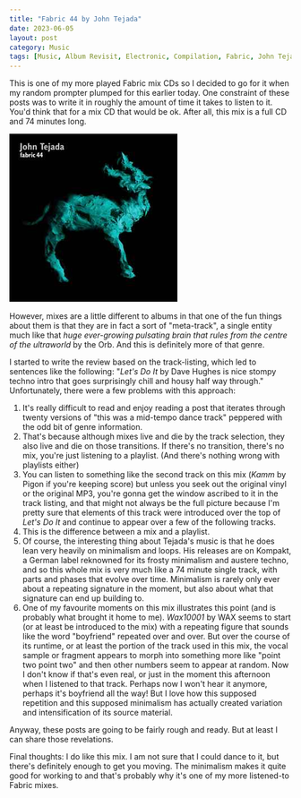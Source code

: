 ```yaml
---
title: "Fabric 44 by John Tejada"
date: 2023-06-05
layout: post
category: Music
tags: [Music, Album Revisit, Electronic, Compilation, Fabric, John Tejada, Twenty Three]
---
```

This is one of my more played Fabric mix CDs so I decided to go for it when my random prompter plumped for this earlier today. One constraint of these posts was to write it in roughly the amount of time it takes to listen to it. You'd think that for a mix CD that would be ok. After all, this mix is a full CD and 74 minutes long.

![Cover of Fabric 44, mixed by John Tejada](/assets/images/album-revisits/john-tejada-fabric-44.jpg)

However, mixes are a little different to albums in that one of the fun things about them is that they are in fact a sort of "meta-track", a single entity much like that  _huge ever-growing pulsating brain that rules from the centre of the ultraworld_ by the Orb. And this is definitely more of that genre.

I started to write the review based on the track-listing, which led to sentences like the following: "_Let's Do It_ by Dave Hughes is nice stompy techno intro that goes surprisingly chill and housy half way through." Unfortunately, there were a few problems with this approach:

1. It's really difficult to read and enjoy reading a post that iterates through twenty versions of "this was a mid-tempo dance track" peppered with the odd bit of genre information.
2. That's because although mixes live and die by the track selection, they also live and die on those transitions. If there's no transition, there's no mix, you're just listening to a playlist. (And there's nothing wrong with playlists either)
3. You can listen to something like the second track on this mix (_Kamm_ by Pigon if you're keeping score) but unless you seek out the original vinyl or the original MP3, you're gonna get the window ascribed to it in the track listing, and that might not always be the full picture because I'm pretty sure that elements of this track were introduced over the top of _Let's Do It_ and continue to appear over a few of the following tracks. 
4. This is the difference between a mix and a playlist. 
5. Of course, the interesting thing about Tejada's music is that he does lean very heavily on minimalism and loops. His releases are on Kompakt, a German label reknowned for its frosty minimalism and austere techno, and so this whole mix is very much like a 74 minute single track, with parts and phases that evolve over time. Minimalism is rarely only ever about a repeating signature in the moment, but also about what that signature can end up building to. 
6. One of my favourite moments on this mix illustrates this point (and is probably what brought it home to me). _Wax10001_ by WAX seems to start (or at least be introduced to the mix) with a repeating figure that sounds like the word "boyfriend" repeated over and over. But over the course of its runtime, or at least the portion of the track used in this mix, the vocal sample or fragment appears to morph into something more like "point two point two" and then other numbers seem to appear at random. Now I don't know if that's even real, or just in the moment this afternoon when I listened to that track. Perhaps now I won't hear it anymore, perhaps it's boyfriend all the way! But I love how this supposed repetition and this supposed minimalism has actually created variation and intensification of its source material.

Anyway, these posts are going to be fairly rough and ready. But at least I can share those revelations. 

Final thoughts: I do like this mix. I am not sure that I could dance to it, but there's definitely enough to get you moving. The minimalism makes it quite good for working to and that's probably why it's one of my more listened-to Fabric mixes.
